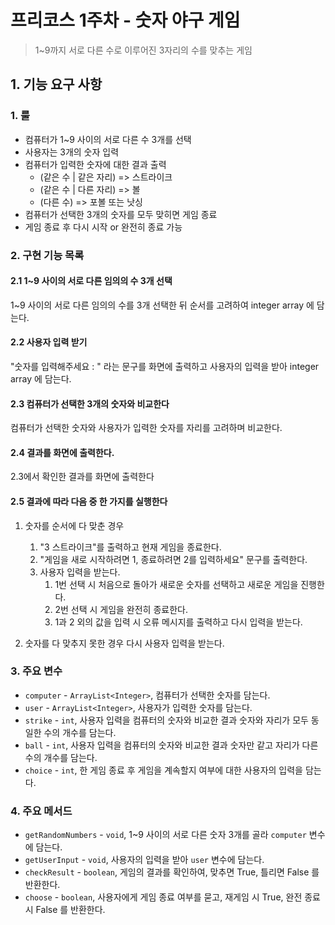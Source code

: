 # 프리코스 1주차 - 숫자 야구 게임

> 1~9까지 서로 다른 수로 이루어진 3자리의 수를 맞추는 게임

## 1. 기능 요구 사항

### 1. 룰
- 컴퓨터가 1~9 사이의 서로 다른 수 3개를 선택
- 사용자는 3개의 숫자 입력
- 컴퓨터가 입력한 숫자에 대한 결과 출력
    - (같은 수 | 같은 자리) => 스트라이크
    - (같은 수 | 다른 자리) => 볼
    - (다른 수) => 포볼 또는 낫싱
- 컴퓨터가 선택한 3개의 숫자를 모두 맞히면 게임 종료
- 게임 종료 후 다시 시작 or 완전히 종료 가능

### 2. 구현 기능 목록

#### 2.1 1~9 사이의 서로 다른 임의의 수 3개 선택

1~9 사이의 서로 다른 임의의 수를 3개 선택한 뒤 순서를 고려하여 integer array 에 담는다.

#### 2.2 사용자 입력 받기

"숫자를 입력해주세요 : " 라는 문구를 화면에 출력하고 사용자의 입력을 받아 integer array 에 담는다.

#### 2.3 컴퓨터가 선택한 3개의 숫자와 비교한다

컴퓨터가 선택한 숫자와 사용자가 입력한 숫자를 자리를 고려하며 비교한다.

#### 2.4 결과를 화면에 출력한다.

2.3에서 확인한 결과를 화면에 출력한다

#### 2.5 결과에 따라 다음 중 한 가지를 실행한다

1) 숫자를 순서에 다 맞춘 경우
    1) "3 스트라이크"를 출력하고 현재 게임을 종료한다.
    2) "게임을 새로 시작하려면 1, 종료하려면 2를 입력하세요" 문구를 출력한다.
    3) 사용자 입력을 받는다.
        1) 1번 선택 시 처음으로 돌아가 새로운 숫자를 선택하고 새로운 게임을 진행한다.
        2) 2번 선택 시 게임을 완전히 종료한다.
        3) 1과 2 외의 값을 입력 시 오류 메시지를 출력하고 다시 입력을 받는다.
  
2) 숫자를 다 맞추지 못한 경우 다시 사용자 입력을 받는다.

### 3. 주요 변수

- `computer` - `ArrayList<Integer>`, 컴퓨터가 선택한 숫자를 담는다.
- `user` - `ArrayList<Integer>`, 사용자가 입력한 숫자를 담는다.
- `strike` - `int`, 사용자 입력을 컴퓨터의 숫자와 비교한 결과 숫자와 자리가 모두 동일한 수의 개수를 담는다.
- `ball` - `int`, 사용자 입력을 컴퓨터의 숫자와 비교한 결과 숫자만 같고 자리가 다른 수의 개수를 담는다.
- `choice` - `int`, 한 게임 종료 후 게임을 계속할지 여부에 대한 사용자의 입력을 담는다.

### 4. 주요 메서드

- `getRandomNumbers` - `void`, 1~9 사이의 서로 다른 숫자 3개를 골라 `computer` 변수에 담는다.
- `getUserInput` - `void`, 사용자의 입력을 받아 `user` 변수에 담는다.
- `checkResult` - `boolean`, 게임의 결과를 확인하여, 맞추면 True, 틀리면 False 를 반환한다. 
- `choose` - `boolean`, 사용자에게 게임 종료 여부를 묻고, 재게임 시 True, 완전 종료 시 False 를 반환한다.